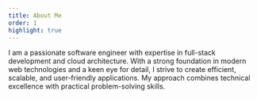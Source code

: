 ```yaml
---
title: About Me
order: 1
highlight: true
---
```


I am a passionate software engineer with expertise in full-stack development and cloud architecture. With a strong foundation in modern web technologies and a keen eye for detail, I strive to create efficient, scalable, and user-friendly applications. My approach combines technical excellence with practical problem-solving skills.